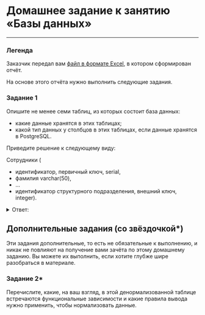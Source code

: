 # Домашнее задание к занятию «Базы данных»

---
### Легенда

Заказчик передал вам [файл в формате Excel](https://github.com/netology-code/sdb-homeworks/blob/main/resources/hw-12-1.xlsx), в котором сформирован отчёт. 

На основе этого отчёта нужно выполнить следующие задания.

### Задание 1

Опишите не менее семи таблиц, из которых состоит база данных:

- какие данные хранятся в этих таблицах;
- какой тип данных у столбцов в этих таблицах, если данные хранятся в PostgreSQL.

Приведите решение к следующему виду:

Сотрудники (

- идентификатор, первичный ключ, serial,
- фамилия varchar(50),
- ...
- идентификатор структурного подразделения, внешний ключ, integer).

<details> 
<summary> Ответ:  </summary>

Таблица1 (ФИО сотрудника)
  - идентификатор, первичный ключ, serial
  - фамилия varchar(50),
  - имя varchar(50),
  - отчество varchar(50),
  - идентификатор структурного подразделения, внешний ключ, integer)
  - идентификатор должности, внешний ключ, integer)

Таблица2 (Структурное подразделение)
   - идентификатор, первичный ключ, serial
   - название подразделения varchar(200),

Таблица3 (Должности)
   - идентификатор, первичный ключ, serial
   - название должности varchar(150),


Таблица4 (Типы подразделения)
   - идентификатор, первичный ключ, serial
   - название тип varchar(150),
   - идентификатор структурного подразделения, внешний ключ, integer)

Таблица5 (Адрес филиала)
   - идентификатор, первичный ключ, serial
   - область или край varchar(150),
   - город varchar(150),
   - улмца varchar(150),
   - идентификатор структурное подразделение, внешний ключ, integer)

Таблица6 (оклад)
   - идентификатор, первичный ключ, serial
   - сумма оклада varchar(6),
   - идентификатор ФИО сотрудника, внешний ключ, integer)

Таблица7 (проекты)
   - идентификатор, первичный ключ, serial
   - проект varchar(150),
   - идентификатор ФИО сотрудника, внешний ключ, integer)

Таблица8 (даты)
   - идентификатор, первичный ключ, serial
   - дата найма date 
   - идентификатор ФИО сотрудника, внешний ключ, integer)

</details>

## Дополнительные задания (со звёздочкой*)
Эти задания дополнительные, то есть не обязательные к выполнению, и никак не повлияют на получение вами зачёта по этому домашнему заданию. Вы можете их выполнить, если хотите глубже шире разобраться в материале.


### Задание 2*

Перечислите, какие, на ваш взгляд, в этой денормализованной таблице встречаются функциональные зависимости и какие правила вывода нужно применить, чтобы нормализовать данные.
